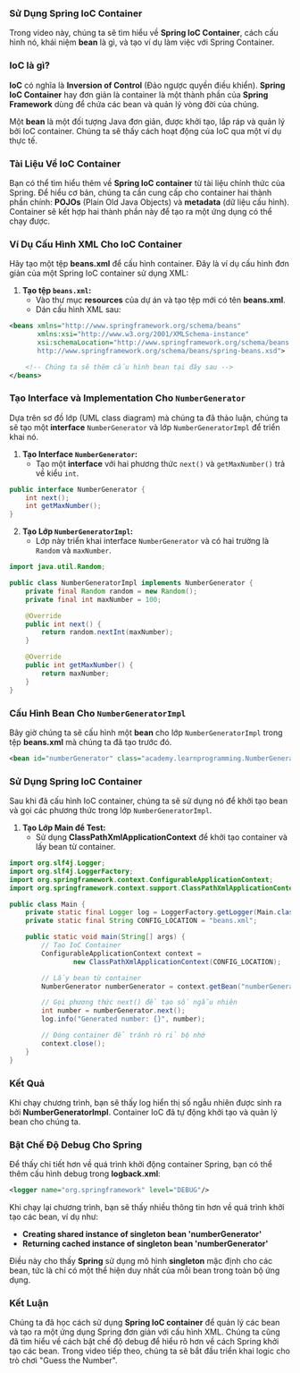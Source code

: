 ### Sử Dụng Spring IoC Container

Trong video này, chúng ta sẽ tìm hiểu về **Spring IoC Container**, cách cấu hình nó, khái niệm **bean** là gì, và tạo ví dụ làm việc với Spring Container.

### IoC là gì?

**IoC** có nghĩa là **Inversion of Control** (Đảo ngược quyền điều khiển). **Spring IoC Container** hay đơn giản là container là một thành phần của **Spring Framework** dùng để chứa các bean và quản lý vòng đời của chúng.

Một **bean** là một đối tượng Java đơn giản, được khởi tạo, lắp ráp và quản lý bởi IoC container. Chúng ta sẽ thấy cách hoạt động của IoC qua một ví dụ thực tế.

### Tài Liệu Về IoC Container

Bạn có thể tìm hiểu thêm về **Spring IoC container** từ tài liệu chính thức của Spring. Để hiểu cơ bản, chúng ta cần cung cấp cho container hai thành phần chính: **POJOs** (Plain Old Java Objects) và **metadata** (dữ liệu cấu hình). Container sẽ kết hợp hai thành phần này để tạo ra một ứng dụng có thể chạy được.

### Ví Dụ Cấu Hình XML Cho IoC Container

Hãy tạo một tệp **beans.xml** để cấu hình container. Đây là ví dụ cấu hình đơn giản của một Spring IoC container sử dụng XML:

1. **Tạo tệp `beans.xml`:**
   - Vào thư mục **resources** của dự án và tạo tệp mới có tên **beans.xml**.
   - Dán cấu hình XML sau:

```xml
<beans xmlns="http://www.springframework.org/schema/beans"
       xmlns:xsi="http://www.w3.org/2001/XMLSchema-instance"
       xsi:schemaLocation="http://www.springframework.org/schema/beans
       http://www.springframework.org/schema/beans/spring-beans.xsd">

    <!-- Chúng ta sẽ thêm cấu hình bean tại đây sau -->
</beans>
```

### Tạo Interface và Implementation Cho `NumberGenerator`

Dựa trên sơ đồ lớp (UML class diagram) mà chúng ta đã thảo luận, chúng ta sẽ tạo một **interface** `NumberGenerator` và lớp `NumberGeneratorImpl` để triển khai nó.

1. **Tạo Interface `NumberGenerator`:**
   - Tạo một **interface** với hai phương thức `next()` và `getMaxNumber()` trả về kiểu `int`.

```java
public interface NumberGenerator {
    int next();
    int getMaxNumber();
}
```

2. **Tạo Lớp `NumberGeneratorImpl`:**
   - Lớp này triển khai interface `NumberGenerator` và có hai trường là `Random` và `maxNumber`.

```java
import java.util.Random;

public class NumberGeneratorImpl implements NumberGenerator {
    private final Random random = new Random();
    private final int maxNumber = 100;

    @Override
    public int next() {
        return random.nextInt(maxNumber);
    }

    @Override
    public int getMaxNumber() {
        return maxNumber;
    }
}
```

### Cấu Hình Bean Cho `NumberGeneratorImpl`

Bây giờ chúng ta sẽ cấu hình một **bean** cho lớp `NumberGeneratorImpl` trong tệp **beans.xml** mà chúng ta đã tạo trước đó.

```xml
<bean id="numberGenerator" class="academy.learnprogramming.NumberGeneratorImpl"/>
```

### Sử Dụng Spring IoC Container

Sau khi đã cấu hình IoC container, chúng ta sẽ sử dụng nó để khởi tạo bean và gọi các phương thức trong lớp `NumberGeneratorImpl`.

1. **Tạo Lớp Main để Test:**
   - Sử dụng **ClassPathXmlApplicationContext** để khởi tạo container và lấy bean từ container.

```java
import org.slf4j.Logger;
import org.slf4j.LoggerFactory;
import org.springframework.context.ConfigurableApplicationContext;
import org.springframework.context.support.ClassPathXmlApplicationContext;

public class Main {
    private static final Logger log = LoggerFactory.getLogger(Main.class);
    private static final String CONFIG_LOCATION = "beans.xml";

    public static void main(String[] args) {
        // Tạo IoC Container
        ConfigurableApplicationContext context =
                new ClassPathXmlApplicationContext(CONFIG_LOCATION);

        // Lấy bean từ container
        NumberGenerator numberGenerator = context.getBean("numberGenerator", NumberGenerator.class);

        // Gọi phương thức next() để tạo số ngẫu nhiên
        int number = numberGenerator.next();
        log.info("Generated number: {}", number);

        // Đóng container để tránh rò rỉ bộ nhớ
        context.close();
    }
}
```

### Kết Quả
Khi chạy chương trình, bạn sẽ thấy log hiển thị số ngẫu nhiên được sinh ra bởi **NumberGeneratorImpl**. Container IoC đã tự động khởi tạo và quản lý bean cho chúng ta.

### Bật Chế Độ Debug Cho Spring

Để thấy chi tiết hơn về quá trình khởi động container Spring, bạn có thể thêm cấu hình debug trong **logback.xml**:

```xml
<logger name="org.springframework" level="DEBUG"/>
```

Khi chạy lại chương trình, bạn sẽ thấy nhiều thông tin hơn về quá trình khởi tạo các bean, ví dụ như:

- **Creating shared instance of singleton bean 'numberGenerator'**
- **Returning cached instance of singleton bean 'numberGenerator'**

Điều này cho thấy **Spring** sử dụng mô hình **singleton** mặc định cho các bean, tức là chỉ có một thể hiện duy nhất của mỗi bean trong toàn bộ ứng dụng.

### Kết Luận

Chúng ta đã học cách sử dụng **Spring IoC container** để quản lý các bean và tạo ra một ứng dụng Spring đơn giản với cấu hình XML. Chúng ta cũng đã tìm hiểu về cách bật chế độ debug để hiểu rõ hơn về cách Spring khởi tạo các bean. Trong video tiếp theo, chúng ta sẽ bắt đầu triển khai logic cho trò chơi "Guess the Number".
